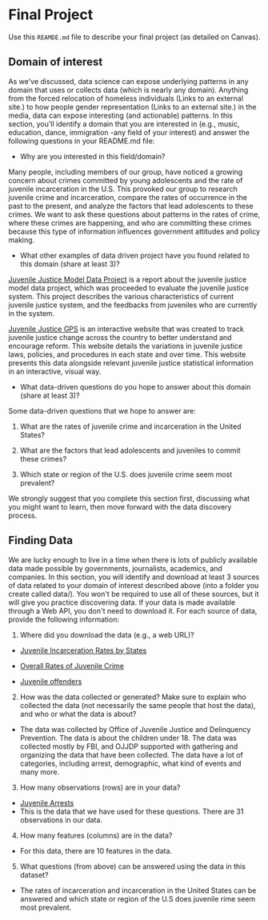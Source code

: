 # Final Project
Use this `REAMDE.md` file to describe your final project (as detailed on Canvas).

## Domain of interest
As we've discussed, data science can expose underlying patterns in any domain that uses or collects data (which is nearly any domain). Anything from the forced relocation of homeless individuals (Links to an external site.) to how people gender representation (Links to an external site.) in the media, data can expose interesting (and actionable) patterns. In this section, you'll identify a domain that you are interested in (e.g., music, education, dance, immigration -any field of your interest) and answer the following questions in your README.md file:

- Why are you interested in this field/domain?

Many people, including members of our group, have noticed a growing concern about crimes committed by young adolescents and the rate of juvenile incarceration in the U.S. This provoked our group to research juvenile crime and incarceration, compare the rates of occurrence in the past to the present, and analyze the factors that lead adolescents to these crimes. We want to ask these questions about patterns in the rates of crime, where these crimes are happening, and who are committing these crimes because this type of information influences government attitudes and policy making.

- What other examples of data driven project have you found related to this domain (share at least 3)?

[Juvenile Justice Model Data Project](https://ojjdp.ojp.gov/library/publications/juvenile-justice-model-data-project-final-technical-report) is a report about the juvenile justice model data project, which was proceeded to evaluate the juvenile justice system. This project describes the various characteristics of current juvenile justice system, and the feedbacks from juveniles who are currently in the system.

[Juvenile Justice GPS](http://www.jjgps.org/juvenile-justice-services#risk-assessment?year=2020) is an interactive website that was created to track juvenile justice change across the country to better understand and encourage reform. This website details the variations in juvenile justice laws, policies, and procedures in each state and over time. This website presents this data alongside relevant juvenile justice statistical information in an interactive, visual way.

- What data-driven questions do you hope to answer about this domain (share at least 3)?

Some data-driven questions that we hope to answer are:

1. What are the rates of juvenile crime and incarceration in the United States?

2. What are the factors that lead adolescents and juveniles to commit these crimes?

3. Which state or region of the U.S. does juvenile crime seem most prevalent?

We strongly suggest that you complete this section first, discussing what you might want to learn, then move forward with the data discovery process.

## Finding Data
We are lucky enough to live in a time when there is lots of publicly available data made possible by governments, journalists, academics, and companies. In this section, you will identify and download at least 3 sources of data related to your domain of interest described above (into a folder you create called data/). You won't be required to use all of these sources, but it will give you practice discovering data. If your data is made available through a Web API, you don't need to download it. For each source of data, provide the following information:

1. Where did you download the data (e.g., a web URL)?

-	[Juvenile Incarceration Rates by States](https://www.aclu.org/issues/juvenile-justice/youth-incarceration/americas-addiction-juvenile-incarceration-state-state)

- [Overall Rates of Juvenile Crime](https://www.ojjdp.gov/ojstatbb/crime/faqs.asp#3)

- [Juvenile offenders](https://www.ojjdp.gov/ojstatbb/offenders/faqs.asp)

2. How was the data collected or generated? Make sure to explain who collected the data (not necessarily the same people that host the data), and who or what the data is about?
 - The data was collected by Office of Juvenile Justice and Delinquency Prevention. The data is about the children under 18. The data was collected mostly by FBI, and OJJDP supported with gathering and organizing the data that have been collected. The data have a lot of categories, including arrest, demographic, what kind of events and many more.
3. How many observations (rows) are in your data?
 - [Juvenile Arrests](https://www.ojjdp.gov/ojstatbb/crime/qa05101.asp?qaDate=2019)
 - This is the data that we have used for these questions. There are 31 observations in our data.
4. How many features (columns) are in the data?
 - For this data, there are 10 features in the data.
5. What questions (from above) can be answered using the data in this dataset?
 - The rates of incarceration and incarceration in the United States can be answered and which state or region of the U.S does juvenile rime seem most prevalent.
